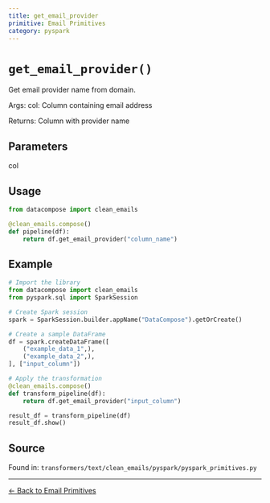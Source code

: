 ```yaml
---
title: get_email_provider
primitive: Email Primitives
category: pyspark
---
```


# `get_email_provider()`

Get email provider name from domain.

Args:
    col: Column containing email address

Returns:
    Column with provider name

## Parameters

col

## Usage

```python
from datacompose import clean_emails

@clean_emails.compose()
def pipeline(df):
    return df.get_email_provider("column_name")
```

## Example

```python
# Import the library
from datacompose import clean_emails
from pyspark.sql import SparkSession

# Create Spark session
spark = SparkSession.builder.appName("DataCompose").getOrCreate()

# Create a sample DataFrame
df = spark.createDataFrame([
    ("example_data_1",),
    ("example_data_2",),
], ["input_column"])

# Apply the transformation
@clean_emails.compose()
def transform_pipeline(df):
    return df.get_email_provider("input_column")

result_df = transform_pipeline(df)
result_df.show()
```

## Source

Found in: `transformers/text/clean_emails/pyspark/pyspark_primitives.py`

---
[← Back to Email Primitives](/primitives/emails)
